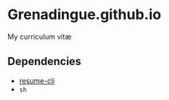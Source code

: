 # Grenadingue.github.io
My curriculum vitæ

## Dependencies
* [resume-cli](https://github.com/jsonresume/resume-cli)
* `sh`
